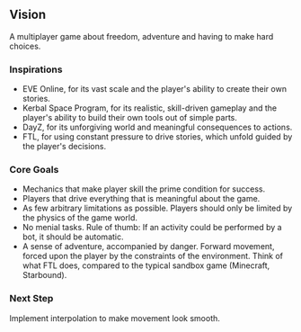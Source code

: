 ## Vision

A multiplayer game about freedom, adventure and having to make hard choices.


### Inspirations

* EVE Online, for its vast scale and the player's ability to create their own
  stories.
* Kerbal Space Program, for its realistic, skill-driven gameplay and the
  player's ability to build their own tools out of simple parts.
* DayZ, for its unforgiving world and meaningful consequences to actions.
* FTL, for using constant pressure to drive stories, which unfold guided by the
  player's decisions.

### Core Goals

* Mechanics that make player skill the prime condition for success.
* Players that drive everything that is meaningful about the game.
* As few arbitrary limitations as possible. Players should only be limited by
  the physics of the game world.
* No menial tasks. Rule of thumb: If an activity could be performed by a bot,
  it should be automatic.
* A sense of adventure, accompanied by danger. Forward movement, forced upon the
  player by the constraints of the environment. Think of what FTL does, compared
  to the typical sandbox game (Minecraft, Starbound).


### Next Step

Implement interpolation to make movement look smooth.
